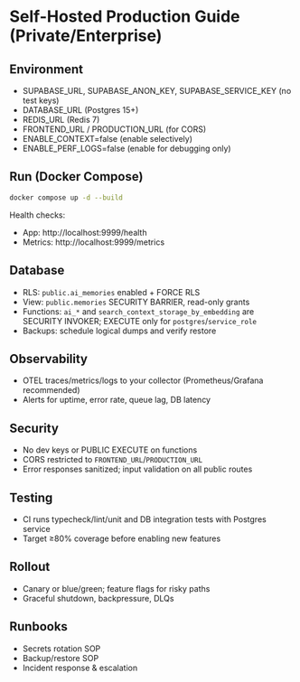 # Self-Hosted Production Guide (Private/Enterprise)

## Environment
- SUPABASE_URL, SUPABASE_ANON_KEY, SUPABASE_SERVICE_KEY (no test keys)
- DATABASE_URL (Postgres 15+)
- REDIS_URL (Redis 7)
- FRONTEND_URL / PRODUCTION_URL (for CORS)
- ENABLE_CONTEXT=false (enable selectively)
- ENABLE_PERF_LOGS=false (enable for debugging only)

## Run (Docker Compose)
```bash
docker compose up -d --build
```

Health checks:
- App: http://localhost:9999/health
- Metrics: http://localhost:9999/metrics

## Database
- RLS: `public.ai_memories` enabled + FORCE RLS
- View: `public.memories` SECURITY BARRIER, read-only grants
- Functions: `ai_*` and `search_context_storage_by_embedding` are SECURITY INVOKER; EXECUTE only for `postgres`/`service_role`
- Backups: schedule logical dumps and verify restore

## Observability
- OTEL traces/metrics/logs to your collector (Prometheus/Grafana recommended)
- Alerts for uptime, error rate, queue lag, DB latency

## Security
- No dev keys or PUBLIC EXECUTE on functions
- CORS restricted to `FRONTEND_URL`/`PRODUCTION_URL`
- Error responses sanitized; input validation on all public routes

## Testing
- CI runs typecheck/lint/unit and DB integration tests with Postgres service
- Target ≥80% coverage before enabling new features

## Rollout
- Canary or blue/green; feature flags for risky paths
- Graceful shutdown, backpressure, DLQs

## Runbooks
- Secrets rotation SOP
- Backup/restore SOP
- Incident response & escalation
